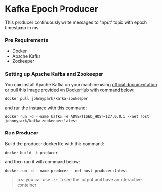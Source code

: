 ﻿# Kafka Epoch Producer
This producer continuously write messages to 'input' topic with epoch timestamp in ms.
### Pre Requirements
- Docker
- Apache Kafka
- Zookeeper

### Setting up Apache Kafka and Zookeeper
You can install Apache Kafka on your machine using [official documentation](https://kafka.apache.org/documentation/#quickstart) 
or pull this Image provided on [DockerHub](https://hub.docker.com/r/johnnypark/kafka-zookeeper/) with command below:
```
docker pull johnnypark/kafka-zookeeper
``` 
and run the instance with this command:

```
docker run -d --name kafka -e ADVERTISED_HOST=127.0.0.1 --net host johnnypark/kafka-zookeeper:latest
```

### Run Producer
Build the producer dockerfile with this command:
```
docker build -t producer .  
```
and then run it with command below:
```
docker run -d --name producer --net host producer:latest  
```

> p.s: you can use `-it` to see the output and have an interactive
> container

